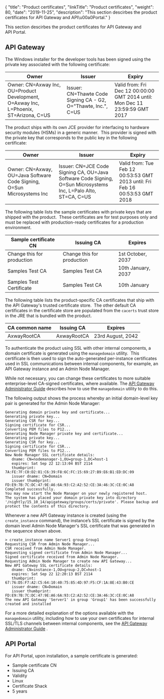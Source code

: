 {
"title": "Product certificates",
"linkTitle": "Product certificates",
"weight": 80,
"date": "2019-11-25",
"description": "This section descirbes the product certificates for API Gateway and API\\u00a0Portal."
}

This section descirbes the product certificates for API Gateway and API Portal.

API Gateway
-----------

The Windows installer for the
developer tools has been signed using the private key associated with the following certificate:

| Owner                                                                                 | Issuer                                                         | Expiry                                                                       |
|---------------------------------------------------------------------------------------|----------------------------------------------------------------|------------------------------------------------------------------------------|
| Owner: CN=Axway Inc, OU=Product Development, O=Axway Inc, L=Phoenix, ST=Arizona, C=US | Issuer: CN=Thawte Code Signing CA - G2, O="Thawte, Inc.", C=US | Valid from: Fri Dec 12 00:00:00 GMT 2014 until: Mon Dec 11 23:59:59 GMT 2017 |

The product ships with its own JCE provider for interfacing to hardware security modules (HSMs) in a generic manner.  This provider is signed with the private key that corresponds to the public key in the following certificate:

| Owner                                                                  | Issuer                                                                                                          | Expiry                                                                       |
|------------------------------------------------------------------------|-----------------------------------------------------------------------------------------------------------------|------------------------------------------------------------------------------|
| Owner: CN=Axway, OU=Java Software Code Signing, O=Sun Microsystems Inc | Issuer: CN=JCE Code Signing CA, OU=Java Software Code Signing, O=Sun Microsystems Inc, L=Palo Alto, ST=CA, C=US | Valid from: Tue Feb 12 00:53:53 GMT 2013 until: Fri Feb 16 00:53:53 GMT 2018 |

The following table lists the sample certificates with private keys that are shipped with the product.  These certificates are for test purposes only and must be replaced with production-ready certificates for a production environment.

| Sample certificate CN      | Issuing CA                 | Expires            |
|----------------------------|----------------------------|--------------------|
| Change this for production | Change this for production | 1st October, 2037  |
| Samples Test CA            | Samples Test CA            | 10th January, 2037 |
| Samples Test Certificate   | Samples Test CA            | 10th January       |

The following table lists the product-specific CA certificates that ship with the API Gateway's trusted certificate store.  The other default CA certificates in the certificate store are populated from the `cacerts` trust store in the JRE that is bundled with the product.

| CA common name | Issuing CA  | Expires           |
|----------------|-------------|-------------------|
| AxwayRootCA    | AxwayRootCA | 23rd August, 2042 |

To authenticate the product using SSL with other internal components, a domain certificate is generated using the `managedomain` utility.  This certificate is then used to sign the auto-generated per-instance certificates used in SSL communications between internal components, for example, an API Gateway instance and an Admin Node Manager. 

While not necessary, you can change these certificates to more suitable enterprise-level CA-signed certificates, where available. The
[API Gateway Administrator Guide](/bundle/APIGateway_77_AdministratorGuide_allOS_en_HTML5/)
describes how to use the `managedomain` utility to do this.

The following output shows the process whereby an initial domain-level key pair is generated for the Admin Node Manager:

``` {space="preserve"}
Generating domain private key and certificate...
Generating private key...
Generating CSR for key...
Signing certificate for CSR...
Converting PEM files to P12...
Generating Node Manager private key and certificate...
Generating private key...
Generating CSR for key...
Signing certificate for CSR...
Converting PEM files to P12...
New Node Manager SSL certificate details:
   dname: CN=nodemanager-1,OU=group-1,DC=host-1
   expires: Sat Sep 22 12:13:04 BST 2114
   thumbprint: 7A:FE:7F:C0:D2:81:C6:39:F8:6C:FC:15:69:27:B9:E6:B1:ED:DC:09
   issuer dname: CN=Domain
   issuer thumbprint: FD:E9:7B:7C:DC:47:9E:A6:6A:93:C2:A2:52:CE:3A:46:3C:CE:0C:A8
Completed successfully.
You may now start the Node Manager on your newly registered host.
The system has placed your domain private key into directory '/nightly/15_10_14/apigateway/groups/certs/private'. Please backup and protect the contents of this directory.
```

Whenever a new API Gateway instance is created (using the `create_instance` command), the instance’s SSL certificate is signed by the domain level Admin Node Manager's SSL certificate that was generated in the sequence shown above.

``` {space="preserve"}
> create_instance name Server1 group Group1
Requesting CSR from Admin Node Manager...
CSR received from Admin Node Manager.
Requesting signed certificate from Admin Node Manager...
Signed certificate received from Admin Node Manager.
Requesting Admin Node Manager to create new API Gateway...
New API Gateway SSL certificate details:
   dname: CN=instance-1,OU=group-2,DC=host-1
   expires: Sat Sep 22 12:20:13 BST 2114
   thumbprint: 67:76:D5:F7:A2:C5:64:10:40:75:85:4D:97:F5:CF:1A:8E:43:B0:CE
   issuer dname: CN=Domain
   issuer thumbprint: FD:E9:7B:7C:DC:47:9E:A6:6A:93:C2:A2:52:CE:3A:46:3C:CE:0C:A8
The new API Gateway 'Server1' in group 'Group1' has been successfully created and installed
```

For a more detailed explanation of the options available with the `managedomain` utility, including how to use your own certificates for internal SSL/TLS channels between internal components, see the
[API Gateway Administrator Guide](/bundle/APIGateway_77_AdministratorGuide_allOS_en_HTML5/)
.

API Portal
----------

For API Portal, upon installation, a sample certificate is generated:

-   Sample certificate CN
-   Issuing CA
-   Validity
-   Linux
-   Certificate Shack
-   5 years

